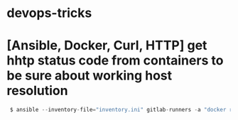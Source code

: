 # devops-tricks


# [Ansible, Docker, Curl, HTTP] get hhtp status code from containers to be sure about working host resolution 

```js
 $ ansible --inventory-file="inventory.ini" gitlab-runners -a "docker run pstauffer/curl:latest curl -s -o /dev/null -w '%{http_code}' http://google.com" -b
 ```

 